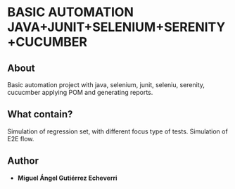 # BASIC AUTOMATION JAVA+JUNIT+SELENIUM+SERENITY+CUCUMBER

## About
Basic automation project with java, selenium, junit, seleniu, serenity, cucucmber applying POM and  generating reports.

## What contain?
Simulation of regression set, with different focus type of tests.
Simulation of E2E flow.

## Author
* **Miguel Ángel Gutiérrez Echeverri** 
